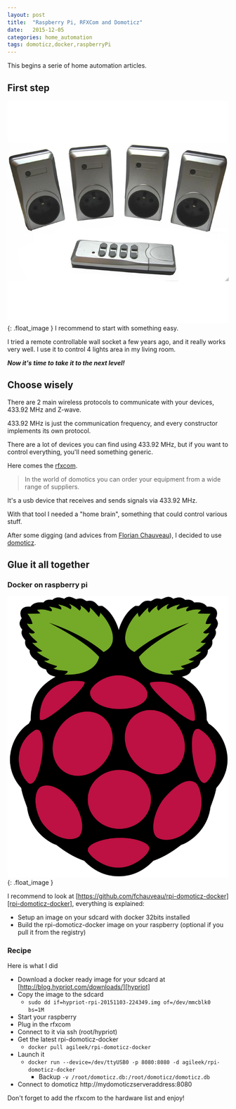 ```yaml
---
layout: post
title:  "Raspberry Pi, RFXCom and Domoticz"
date:   2015-12-05
categories: home_automation
tags: domoticz,docker,raspberryPi
---
```


This begins a serie of home automation articles.


## First step
![phenix][phenix]{: .float_image }
I recommend to start with something easy.

I tried a remote controllable wall socket a few years ago, and it really works very well. I use it to control 4 lights area in my living room.


***Now it's time to take it to the next level!***

## Choose wisely

There are 2 main wireless protocols to communicate with your devices, 433.92 MHz and Z-wave.

433.92 MHz is just the communication frequency, and every constructor implements its own protocol.

There are a lot of devices you can find using 433.92 MHz, but if you want to control everything, you'll need something generic.

Here comes the [rfxcom][rfxcom].

> In the world of domotics you can order your equipment from a wide range of suppliers.

It's a usb device that receives and sends signals via 433.92 MHz.

With that tool I needed a "home brain", something that could control various stuff.

After some digging (and advices from [Florian Chauveau][nanak]), I decided to use [domoticz][domoticz].

## Glue it all together

### Docker on raspberry pi

![raspberrypi][raspberrypi]{: .float_image }

I recommend to look at [https://github.com/fchauveau/rpi-domoticz-docker][rpi-domoticz-docker], everything is explained:

- Setup an image on your sdcard with docker 32bits installed
- Build the rpi-domoticz-docker image on your raspberry (optional if you pull it from the registry)

### Recipe
Here is what I did

- Download a docker ready image for your sdcard at [http://blog.hypriot.com/downloads/][hypriot]
- Copy the image to the sdcard
  - ```sudo dd if=hypriot-rpi-20151103-224349.img of=/dev/mmcblk0 bs=1M```
- Start your raspberry
- Plug in the rfxcom
- Connect to it via ssh (root/hypriot)
- Get the latest rpi-domoticz-docker
  - ```docker pull agileek/rpi-domoticz-docker```
- Launch it
  - ```docker run --device=/dev/ttyUSB0 -p 8080:8080 -d agileek/rpi-domoticz-docker```
	  - Backup ```-v /root/domoticz.db:/root/domoticz/domoticz.db```
- Connect to domoticz http://mydomoticzserveraddress:8080

Don't forget to add the rfxcom to the hardware list and enjoy!

[phenix]: /images/posts/home_automation/yc-4000s.jpg
[rfxcom]: http://www.rfxcom.com/en_GB
[nanak]: https://twitter.com/florianchauveau
[domoticz]: https://domoticz.com/
[raspberrypi]: /images/posts/home_automation/raspberry_pi_logo.svg
[rpi-domoticz-docker]: https://github.com/fchauveau/rpi-domoticz-docker
[hypriot]: http://blog.hypriot.com/downloads/
